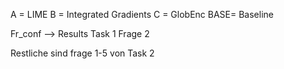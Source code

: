 
A = LIME
B = Integrated Gradients 
C = GlobEnc
BASE= Baseline

Fr_conf --> Results Task 1 Frage 2


Restliche sind frage 1-5 von Task 2